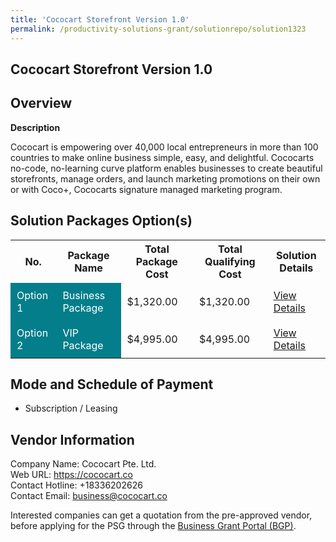 ```yaml
---
title: 'Cococart Storefront Version 1.0'
permalink: /productivity-solutions-grant/solutionrepo/solution1323
---
```


## Cococart Storefront Version 1.0

## Overview

**Description**

Cococart is empowering over 40,000 local entrepreneurs in more than 100 countries to make online business simple, easy, and delightful. Cococarts no-code, no-learning curve platform enables businesses to create beautiful storefronts, manage orders, and launch marketing promotions on their own or with Coco+, Cococarts signature managed marketing program.

## Solution Packages Option(s)

<table>
<tr>
<th><b>No.</b></th>
<th><b>Package Name</b></th>
<th><b>Total Package Cost</b></th>
<th><b>Total Qualifying Cost</b></th>
<th><b>Solution Details</b></th>
</tr>
<tr>
<td style='padding: 10px; background-color: #037E8A; color: #FFFFFF;'>Option 1</td>
<td style='padding: 10px; background-color: #037E8A; color: #FFFFFF;'>Business Package</td>
<td style='padding: 10px;'>$1,320.00</td>
<td style='padding: 10px;'>$1,320.00</td>
<td style='padding: 10px;'><a href='/images/psg/Cococart_CococartStorefront_16112023_Desensitised_Annex3_Part1.pdf' target='_blank'>View Details</a></td>
</tr>
<tr>
<td style='padding: 10px; background-color: #037E8A; color: #FFFFFF;'>Option 2</td>
<td style='padding: 10px; background-color: #037E8A; color: #FFFFFF;'>VIP Package</td>
<td style='padding: 10px;'>$4,995.00</td>
<td style='padding: 10px;'>$4,995.00</td>
<td style='padding: 10px;'><a href='/images/psg/Cococart_CococartStorefront_16112023_Desensitised_Annex3_Part2.pdf' target='_blank'>View Details</a></td>
</tr>
</table>

## Mode and Schedule of Payment

 - Subscription / Leasing

## Vendor Information

 Company Name: Cococart Pte. Ltd.<br>Web URL: https://cococart.co <br>Contact Hotline: +18336202626 <br>Contact Email: business@cococart.co <br>

Interested companies can get a quotation from the pre-approved vendor, before applying for the PSG through the <a href='https://www.businessgrants.gov.sg/' target='_blank' rel='noopener'>Business Grant Portal (BGP)</a>.

<script src="/jquery/resize-tables.js"></script>
